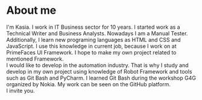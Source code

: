 # About me
I'm Kasia. I work in IT Business sector for 10 years. I started work as a Technical Writer and Business Analysts. Nowadays I am a Manual Tester. Additionally, I learn new programing languages as HTML and CSS and JavaScript. I use this knowledge in current job, because I work on at PrimeFaces UI Framework. I hope to make my own project related to mentioned Framework.   
I would like to develop in the automation industry. That is why I study and develop in my own project using knowledge of Robot Framework and tools such as Git Bash and PyCharm. I learned Git Bash during the workshop G4G organized by Nokia. My work can be seen on the GitHub platform.   
I invite you.   

